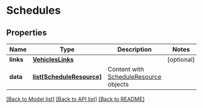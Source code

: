 # Schedules

## Properties
Name | Type | Description | Notes
------------ | ------------- | ------------- | -------------
**links** | [**VehiclesLinks**](VehiclesLinks.md) |  | [optional] 
**data** | [**list[ScheduleResource]**](ScheduleResource.md) | Content with [ScheduleResource](#scheduleresource) objects | 

[[Back to Model list]](../README.md#documentation-for-models) [[Back to API list]](../README.md#documentation-for-api-endpoints) [[Back to README]](../README.md)


